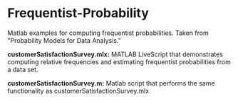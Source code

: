 # Frequentist-Probability
Matlab examples for computing frequentist probabilities. Taken from "Probability Models for Data Analysis."

**customerSatisfactionSurvey.mlx:** MATLAB LiveScript that demonstrates computing relative frequencies and estimating frequentist probabilities from a data set.

**customerSatisfactionSurvey.m:** Matlab script that performs the same functionality as customerSatisfactionSurvey.mlx
